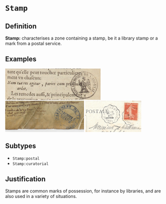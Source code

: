 # `Stamp`

## Definition

**Stamp:** characterises a zone containing a stamp, be it a library stamp or a mark from a postal service.

## Examples

<img src="bpt6k1520316t_f35.jpg" height="100px">
<img src="btv1b6000371s_f21_stamp.jpg" height="100px">
<img src="wiki_Esternay_Carte_postale_Tampon.jpg" height="100px">

## Subtypes

* `Stamp:postal`
* `Stamp:curatorial`

## Justification

Stamps are common marks of possession, for instance by libraries, and are also used in a variety of situations.


